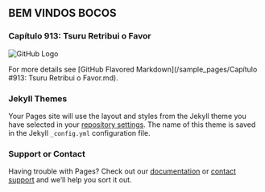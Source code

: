 ## BEM VINDOS BOCOS

### Capítulo 913: Tsuru Retribui o Favor

![GitHub Logo](/sample_pages/01_x.jpg)



For more details see [GitHub Flavored Markdown](/sample_pages/Capítulo #913: Tsuru Retribui o Favor.md).

### Jekyll Themes

Your Pages site will use the layout and styles from the Jekyll theme you have selected in your [repository settings](https://github.com/NiltonRock/sample_pages/settings). The name of this theme is saved in the Jekyll `_config.yml` configuration file.

### Support or Contact

Having trouble with Pages? Check out our [documentation](https://help.github.com/categories/github-pages-basics/) or [contact support](https://github.com/contact) and we’ll help you sort it out.
